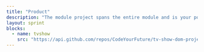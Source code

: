 ```yaml
---
title: "Product"
description: "The module project spans the entire module and is your portfolio piece"
layout: sprint
blocks:
  - name: tvshow
    src: "https://api.github.com/repos/CodeYourFuture/tv-show-dom-project/readme/"
---
```

